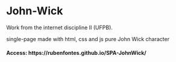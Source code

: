 # John-Wick
<p>Work from the internet discipline II (UFPB).<p>
<p>single-page made with html, css and js pure John Wick character<p>
<h4> Access: https://rubenfontes.github.io/SPA-JohnWick/</h4>
